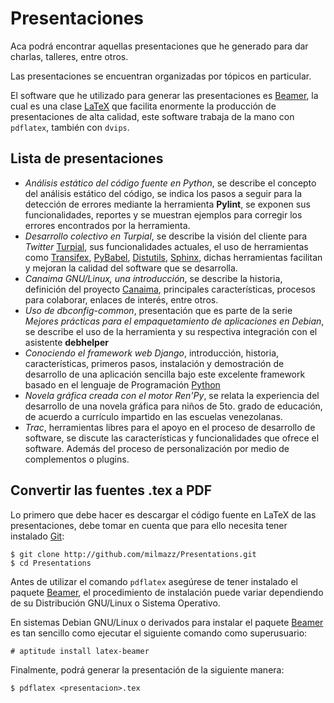 Presentaciones
==============

Aca podrá encontrar aquellas presentaciones que he generado para dar
charlas, talleres, entre otros.

Las presentaciones se encuentran organizadas por tópicos en particular.

El software que he utilizado para generar las presentaciones es [Beamer][], 
la cual es una clase [LaTeX][] que facilita enormente la producción de
presentaciones de alta calidad, este software trabaja de la mano con `pdflatex`,
también con `dvips`.

Lista de presentaciones
-----------------------

 * *Análisis estático del código fuente en Python*, se describe el concepto
del análisis estático del código, se indica los pasos a seguir para la
detección de errores mediante la herramienta **Pylint**, se exponen sus
funcionalidades, reportes y se muestran ejemplos para corregir los errores
encontrados por la herramienta.
 * *Desarrollo colectivo en Turpial*, se describe la visión del cliente para
*Twitter* [Turpial][], sus funcionalidades actuales, el uso de herramientas
como [Transifex][], [PyBabel][], [Distutils][], [Sphinx][], dichas herramientas facilitan
y mejoran la calidad del software que se desarrolla.
 * *Canaima GNU/Linux, una introducción*, se describe la historia, definición
del proyecto [Canaima], principales características, procesos para colaborar,
enlaces de interés, entre otros.
 * *Uso de dbconfig-common*, presentación que es parte de la serie *Mejores
prácticas para el empaquetamiento de aplicaciones en Debian*, se describe el
uso de la herramienta y su respectiva integración con el asistente
**debhelper**
 * *Conociendo el framework web Django*, introducción, historia,
características, primeros pasos, instalación y demostración de desarrollo de
una aplicación sencilla bajo este excelente framework basado en el lenguaje de
Programación [Python][]
 * *Novela gráfica creada con el motor Ren'Py*, se relata la experiencia del
desarrollo de una novela gráfica para niños de 5to. grado de educación, de
acuerdo a currículo impartido en las escuelas venezolanas.
 * *Trac*, herramientas libres para el apoyo en el proceso de desarrollo de
software, se discute las características y funcionalidades que ofrece el
software. Además del proceso de personalización por medio de complementos o
plugins.

Convertir las fuentes .tex a PDF
--------------------------------

Lo primero que debe hacer es descargar el código fuente en LaTeX de las
presentaciones, debe tomar en cuenta que para ello necesita tener
instalado [Git][]:

    $ git clone http://github.com/milmazz/Presentations.git
    $ cd Presentations

Antes de utilizar el comando `pdflatex` asegúrese de tener instalado
el paquete [Beamer][], el procedimiento de instalación puede variar
dependiendo de su Distribución GNU/Linux o Sistema Operativo.

En sistemas Debian GNU/Linux o derivados para instalar el paquete
[Beamer][] es tan sencillo como ejecutar el siguiente comando
como superusuario:

    # aptitude install latex-beamer

Finalmente, podrá generar la presentación de la siguiente manera:

    $ pdflatex <presentacion>.tex

[Beamer]: http://latex-beamer.sourceforge.net/ 'The LaTeX Beamer Class'
[LaTeX]: http://www.latex-project.org/ 'LaTeX – A document preparation system'
[Turpial]: http://www.turpial.org.ve 'Turpial – Cliente para Twitter'
[Transifex]: http://www.transifex.net/ 'Transifex – The Open Translation Platform'
[PyBabel]: http://babel.edgewall.org/ 'Babel – Collection of tools for internationalizing Python applications'
[Distutils]: http://docs.python.org/library/distutils.html 'Distutils – Building and installing Python modules'
[Sphinx]: http://sphinx.pocoo.org/ 'Sphinx – Python Documentation Generator'
[Git]: http://git-scm.com/ 'Git - the fast version control system'
[Canaima]: http://canaima.softwarelibre.gob.ve 'Canaima GNU/Linux'
[Python]: http://www.python.org
